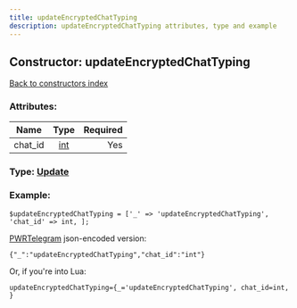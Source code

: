 ```yaml
---
title: updateEncryptedChatTyping
description: updateEncryptedChatTyping attributes, type and example
---
```

## Constructor: updateEncryptedChatTyping  
[Back to constructors index](index.md)



### Attributes:

| Name     |    Type       | Required |
|----------|:-------------:|---------:|
|chat\_id|[int](../types/int.md) | Yes|



### Type: [Update](../types/Update.md)


### Example:

```
$updateEncryptedChatTyping = ['_' => 'updateEncryptedChatTyping', 'chat_id' => int, ];
```  

[PWRTelegram](https://pwrtelegram.xyz) json-encoded version:

```
{"_":"updateEncryptedChatTyping","chat_id":"int"}
```


Or, if you're into Lua:  


```
updateEncryptedChatTyping={_='updateEncryptedChatTyping', chat_id=int, }

```


